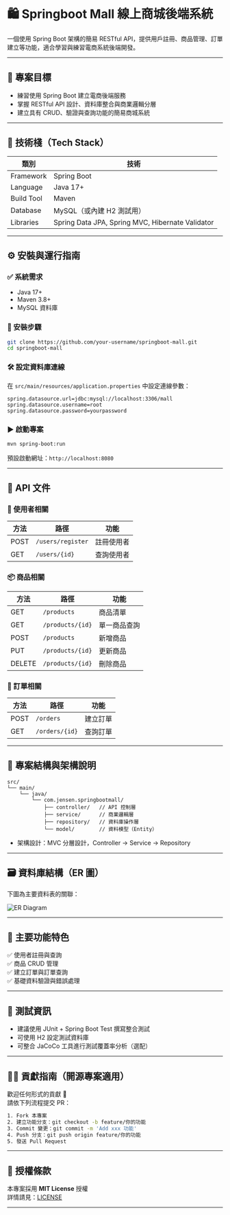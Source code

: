 # 🛍️ Springboot Mall 線上商城後端系統

一個使用 Spring Boot 架構的簡易 RESTful API，提供用戶註冊、商品管理、訂單建立等功能，適合學習與練習電商系統後端開發。

---

## 🎯 專案目標

- 練習使用 Spring Boot 建立電商後端服務
- 掌握 RESTful API 設計、資料庫整合與商業邏輯分層
- 建立具有 CRUD、驗證與查詢功能的簡易商城系統

---

## 🧩 技術棧（Tech Stack）

| 類別         | 技術 |
|--------------|------|
| Framework    | Spring Boot |
| Language     | Java 17+ |
| Build Tool   | Maven |
| Database     | MySQL（或內建 H2 測試用） |
| Libraries    | Spring Data JPA, Spring MVC, Hibernate Validator |

---

## ⚙️ 安裝與運行指南

### ✅ 系統需求

- Java 17+
- Maven 3.8+
- MySQL 資料庫

### 🚀 安裝步驟

```bash
git clone https://github.com/your-username/springboot-mall.git
cd springboot-mall
```

### 🛠️ 設定資料庫連線

在 `src/main/resources/application.properties` 中設定連線參數：

```properties
spring.datasource.url=jdbc:mysql://localhost:3306/mall
spring.datasource.username=root
spring.datasource.password=yourpassword
```

### ▶️ 啟動專案

```bash
mvn spring-boot:run
```

預設啟動網址：`http://localhost:8080`

---

## 🔌 API 文件

### 👤 使用者相關

| 方法 | 路徑               | 功能         |
|------|--------------------|--------------|
| POST | `/users/register`  | 註冊使用者   |
| GET  | `/users/{id}`      | 查詢使用者   |

### 📦 商品相關

| 方法 | 路徑                  | 功能         |
|------|-----------------------|--------------|
| GET  | `/products`           | 商品清單     |
| GET  | `/products/{id}`      | 單一商品查詢 |
| POST | `/products`           | 新增商品     |
| PUT  | `/products/{id}`      | 更新商品     |
| DELETE | `/products/{id}`    | 刪除商品     |

### 🧾 訂單相關

| 方法 | 路徑               | 功能         |
|------|--------------------|--------------|
| POST | `/orders`          | 建立訂單     |
| GET  | `/orders/{id}`     | 查詢訂單     |

---

## 📁 專案結構與架構說明

```
src/
└── main/
    └── java/
        └── com.jensen.springbootmall/
            ├── controller/   // API 控制層
            ├── service/      // 商業邏輯層
            ├── repository/   // 資料庫操作層
            └── model/        // 資料模型（Entity）
```

- 架構設計：MVC 分層設計，Controller → Service → Repository

---

## 🗃️ 資料庫結構（ER 圖）

下圖為主要資料表的關聯：

![ER Diagram](./springboot-er.png)

---

## 🌟 主要功能特色

✅ 使用者註冊與查詢  
✅ 商品 CRUD 管理  
✅ 建立訂單與訂單查詢  
✅ 基礎資料驗證與錯誤處理  

---

## 🧪 測試資訊

- 建議使用 JUnit + Spring Boot Test 撰寫整合測試
- 可使用 H2 設定測試資料庫
- 可整合 JaCoCo 工具進行測試覆蓋率分析（選配）

---

## 🙋‍♀️ 貢獻指南（開源專案適用）

歡迎任何形式的貢獻 🙌  
請依下列流程提交 PR：

```bash
1. Fork 本專案
2. 建立功能分支：git checkout -b feature/你的功能
3. Commit 變更：git commit -m 'Add xxx 功能'
4. Push 分支：git push origin feature/你的功能
5. 發送 Pull Request
```

---

## 📄 授權條款

本專案採用 **MIT License** 授權  
詳情請見：[LICENSE](./LICENSE)

---
